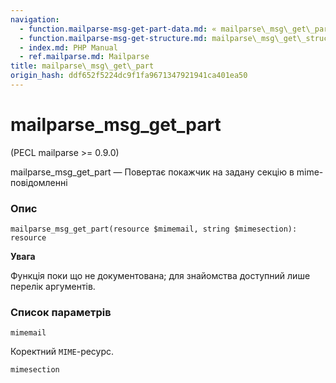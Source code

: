 ```yaml
---
navigation:
  - function.mailparse-msg-get-part-data.md: « mailparse\_msg\_get\_part\_data
  - function.mailparse-msg-get-structure.md: mailparse\_msg\_get\_structure »
  - index.md: PHP Manual
  - ref.mailparse.md: Mailparse
title: mailparse\_msg\_get\_part
origin_hash: ddf652f5224dc9f1fa9671347921941ca401ea50
---
```

# mailparse\_msg\_get\_part

(PECL mailparse >= 0.9.0)

mailparse\_msg\_get\_part — Повертає покажчик на задану секцію в mime-повідомленні

### Опис

```methodsynopsis
mailparse_msg_get_part(resource $mimemail, string $mimesection): resource
```

**Увага**

Функція поки що не документована; для знайомства доступний лише перелік аргументів.

### Список параметрів

`mimemail`

Коректний `MIME`\-ресурс.

`mimesection`
